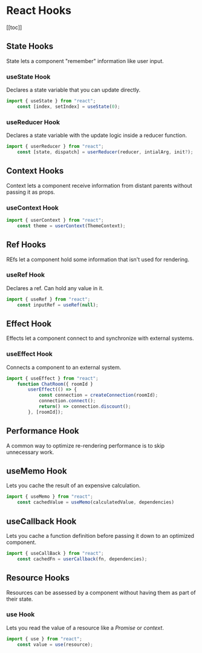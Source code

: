 # React Hooks

[[toc]]

## State Hooks
State lets a component "remember" information like user input.

### useState Hook
Declares a state variable that you can update directly.

```jsx 
import { useState } from "react";
    const [index, setIndex] = useState(0);
```
### useReducer Hook
Declares a state variable with the update logic inside a reducer function.

```jsx
import { userReducer } from "react";
    const [state, dispatch] = userReducer(reducer, intialArg, init?);
```

## Context Hooks 
Context lets a component receive information from distant parents without passing it as props.

### useContext Hook
```jsx
import { userContext } from "react";
    const theme = userContext(ThemeContext);
```

## Ref Hooks 
REfs let a component hold some information that isn't used for rendering.

### useRef Hook
Declares a ref. Can hold any value in it.
```jsx
import { useRef } from "react";
    const inputRef = useRef(null);
```

## Effect Hook
Effects let a component connect to and synchronize with external systems.

### useEffect Hook
Connects a component to an external system.
```jsx
import { useEffect } from "react";
    function ChatRoom({ roomId }
        userEffect(() => {
            const connection = createConnection(roomId);
            connection.connect();
            return() => connection.discount();
        }, [roomId]);
```

## Performance Hook
A common way to optimize re-rendering performance is to skip unnecessary work.

## useMemo Hook
Lets you cache the result of an expensive calculation.
```jsx
import { useMemo } from "react";
    const cachedValue = useMemo(calculatedValue, dependencies)
```
## useCallback Hook
Lets you cache a function definition before passing it down to an optimized component.
```jsx
import { useCallBack } from "react";
    const cachedFn = userCallback(fn, dependencies);
```

## Resource Hooks
Resources can be assessed by a component without having them as part of their state.

### use Hook
Lets you read the value of a resource like a *Promise* or *context*.
```jsx
import { use } from "react";
    const value = use(resource);
```